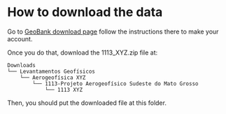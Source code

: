 # How to download the data

Go to [GeoBank download page](http://geosgb.cprm.gov.br/geosgb/downloads.html) follow the instructions there to make your account.

Once you do that, download the 1113_XYZ.zip file at:

```
Downloads
└── Levantamentos Geofísicos
    └── Aerogeofísica XYZ
        └── 1113-Projeto Aerogeofísico Sudeste do Mato Grosso
            └── 1113 XYZ
```

Then, you should put the downloaded file at this folder.
